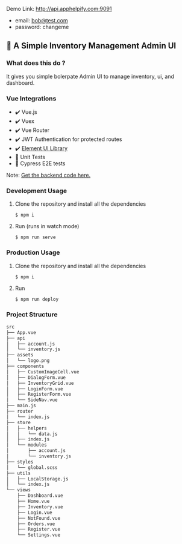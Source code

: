
Demo Link: http://api.apphelpify.com:9091

- email: bob@test.com
- password: changeme

## :ledger: A Simple Inventory Management Admin UI

### What does this do ?

It gives you simple bolerpate Admin UI to manage inventory, ui, and dashboard.

### Vue Integrations
  - :heavy_check_mark: Vue.js
  - :heavy_check_mark: Vuex
  - :heavy_check_mark: Vue Router
  - :heavy_check_mark: JWT Authentication for protected routes
  - :heavy_check_mark: [Element UI Library](https://element.eleme.io/#/en-US)
  - :construction: Unit Tests
  - :construction: Cypress E2E tests

Note: [Get the backend code here.](https://github.com/manju4ever/inventory-service)

### Development Usage
1. Clone the repository and install all the dependencies

    `$ npm i`

2. Run (runs in watch mode)

    `$ npm run serve`


### Production Usage
1. Clone the repository and install all the dependencies

    `$ npm i`
    
 2. Run 
 
    `$ npm run deploy`
  
 ### Project Structure
 
```bash
src
├── App.vue
├── api
│   ├── account.js
│   └── inventory.js
├── assets
│   └── logo.png
├── components
│   ├── CustomImageCell.vue
│   ├── DialogForm.vue
│   ├── InventoryGrid.vue
│   ├── LoginForm.vue
│   ├── RegisterForm.vue
│   └── SideNav.vue
├── main.js
├── router
│   └── index.js
├── store
│   ├── helpers
│   │   └── data.js
│   ├── index.js
│   └── modules
│       ├── account.js
│       └── inventory.js
├── styles
│   └── global.scss
├── utils
│   ├── LocalStorage.js
│   └── index.js
└── views
    ├── Dashboard.vue
    ├── Home.vue
    ├── Inventory.vue
    ├── Login.vue
    ├── NotFound.vue
    ├── Orders.vue
    ├── Register.vue
    └── Settings.vue
```
